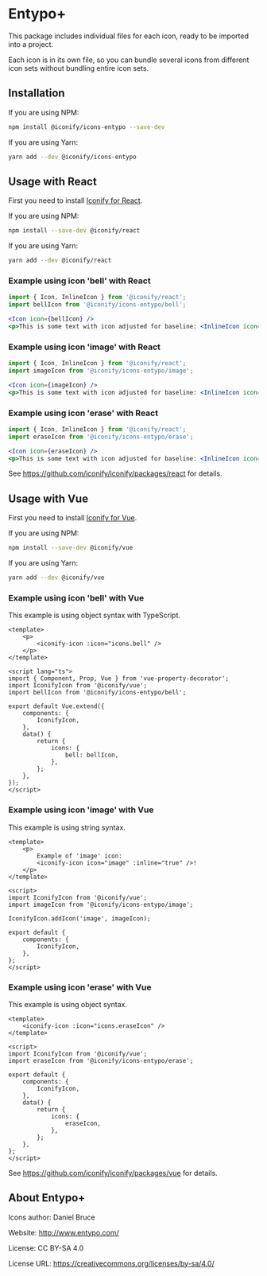 # Entypo+

This package includes individual files for each icon, ready to be imported into a project.

Each icon is in its own file, so you can bundle several icons from different icon sets without bundling entire icon sets.

## Installation

If you are using NPM:

```bash
npm install @iconify/icons-entypo --save-dev
```

If you are using Yarn:

```bash
yarn add --dev @iconify/icons-entypo
```

## Usage with React

First you need to install [Iconify for React](https://github.com/iconify/iconify/packages/react).

If you are using NPM:

```bash
npm install --save-dev @iconify/react
```

If you are using Yarn:

```bash
yarn add --dev @iconify/react
```

### Example using icon 'bell' with React

```js
import { Icon, InlineIcon } from '@iconify/react';
import bellIcon from '@iconify/icons-entypo/bell';
```

```jsx
<Icon icon={bellIcon} />
<p>This is some text with icon adjusted for baseline: <InlineIcon icon={bellIcon} /></p>
```

### Example using icon 'image' with React

```js
import { Icon, InlineIcon } from '@iconify/react';
import imageIcon from '@iconify/icons-entypo/image';
```

```jsx
<Icon icon={imageIcon} />
<p>This is some text with icon adjusted for baseline: <InlineIcon icon={imageIcon} /></p>
```

### Example using icon 'erase' with React

```js
import { Icon, InlineIcon } from '@iconify/react';
import eraseIcon from '@iconify/icons-entypo/erase';
```

```jsx
<Icon icon={eraseIcon} />
<p>This is some text with icon adjusted for baseline: <InlineIcon icon={eraseIcon} /></p>
```

See https://github.com/iconify/iconify/packages/react for details.

## Usage with Vue

First you need to install [Iconify for Vue](https://github.com/iconify/iconify/packages/vue).

If you are using NPM:

```bash
npm install --save-dev @iconify/vue
```

If you are using Yarn:

```bash
yarn add --dev @iconify/vue
```

### Example using icon 'bell' with Vue

This example is using object syntax with TypeScript.

```vue
<template>
	<p>
		<iconify-icon :icon="icons.bell" />
	</p>
</template>

<script lang="ts">
import { Component, Prop, Vue } from 'vue-property-decorator';
import IconifyIcon from '@iconify/vue';
import bellIcon from '@iconify/icons-entypo/bell';

export default Vue.extend({
	components: {
		IconifyIcon,
	},
	data() {
		return {
			icons: {
				bell: bellIcon,
			},
		};
	},
});
</script>
```

### Example using icon 'image' with Vue

This example is using string syntax.

```vue
<template>
	<p>
		Example of 'image' icon:
		<iconify-icon icon="image" :inline="true" />!
	</p>
</template>

<script>
import IconifyIcon from '@iconify/vue';
import imageIcon from '@iconify/icons-entypo/image';

IconifyIcon.addIcon('image', imageIcon);

export default {
	components: {
		IconifyIcon,
	},
};
</script>
```

### Example using icon 'erase' with Vue

This example is using object syntax.

```vue
<template>
	<iconify-icon :icon="icons.eraseIcon" />
</template>

<script>
import IconifyIcon from '@iconify/vue';
import eraseIcon from '@iconify/icons-entypo/erase';

export default {
	components: {
		IconifyIcon,
	},
	data() {
		return {
			icons: {
				eraseIcon,
			},
		};
	},
};
</script>
```

See https://github.com/iconify/iconify/packages/vue for details.

## About Entypo+

Icons author: Daniel Bruce

Website: http://www.entypo.com/

License: CC BY-SA 4.0

License URL: https://creativecommons.org/licenses/by-sa/4.0/
